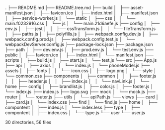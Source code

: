 .
├── README.md
├── README.tree.md
├── build
│   ├── asset-manifest.json
│   ├── favicon.ico
│   ├── index.html
│   ├── manifest.json
│   ├── service-worker.js
│   └── static
│       ├── css
│       │   └── main.f0232916.css
│       └── js
│           └── main.21d6aefe.js
├── config
│   ├── env.js
│   ├── jest
│   │   ├── cssTransform.js
│   │   └── fileTransform.js
│   ├── paths.js
│   ├── polyfills.js
│   ├── webpack.config.dev.js
│   ├── webpack.config.prod.js
│   ├── webpack.config.test.js
│   └── webpackDevServer.config.js
├── package-lock.json
├── package.json
├── path
│   ├── dev.env.js
│   ├── prod.env.js
│   └── test.env.js
├── public
│   ├── favicon.ico
│   ├── index.html
│   └── manifest.json
├── scripts
│   ├── build.js
│   ├── start.js
│   └── test.js
└── src
    ├── App.js
    ├── api
    │   ├── axios
    │   │   └── index.js
    │   └── phoneModel.js
    ├── assets
    │   ├── fonts
    │   │   └── icon.css
    │   ├── logo.png
    │   └── style
    │       └── common.css
    ├── components
    │   ├── common
    │   │   ├── footer.js
    │   │   ├── header.js
    │   │   ├── index.js
    │   │   └── navLink.js
    │   └── home
    ├── config
    │   ├── brandlist.js
    │   ├── color.js
    │   ├── footer.js
    │   └── index.js
    ├── index.js
    ├── logo.svg
    ├── mock
    │   └── mock.js
    ├── router
    │   └── router.js
    ├── utils
    │   └── apiPath.js
    └── views
        ├── card
        │   ├── card.js
        │   └── index.css
        ├── find
        │   └── find.js
        ├── home
        │   ├── compontent
        │   ├── index.js
        │   └── index.less
        ├── type
        │   ├── compontent
        │   ├── index.css
        │   └── type.js
        └── user
            └── user.js

30 directories, 56 files

